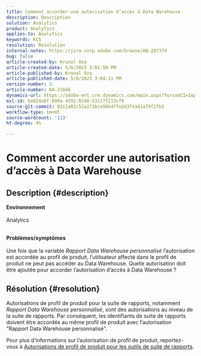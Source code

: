 ```yaml
---
title: Comment accorder une autorisation d’accès à Data Warehouse
description: Description
solution: Analytics
product: Analytics
applies-to: Analytics
keywords: KCS
resolution: Resolution
internal-notes: https://jira.corp.adobe.com/browse/AN-287374
bug: false
article-created-by: Krunal Oza
article-created-date: 5/8/2023 3:01:50 PM
article-published-by: Krunal Oza
article-published-date: 5/8/2023 3:04:11 PM
version-number: 3
article-number: KA-21666
dynamics-url: https://adobe-ent.crm.dynamics.com/main.aspx?forceUCI=1&pagetype=entityrecord&etn=knowledgearticle&id=1610a63c-b1ed-ed11-8849-6045bd006268
exl-id: be824abf-699a-4592-9248-53137f213cf9
source-git-commit: 0311a02c52a273bce96b47fe2d3fea41a74f2fb2
workflow-type: tm+mt
source-wordcount: '113'
ht-degree: 4%

---
```


# Comment accorder une autorisation d’accès à Data Warehouse

## Description {#description}

<b>Environnement</b><br><br>Analytics<br><br>

<b>Problèmes/symptômes</b><br><br>Une fois que la variable *Rapport Data Warehouse personnalisé* l’autorisation est accordée au profil de produit, l’utilisateur affecté dans le profil de produit ne peut pas accéder au Data Warehouse. Quelle autorisation doit être ajoutée pour accorder l’autorisation d’accès à Data Warehouse ?<br>

## Résolution {#resolution}


Autorisations de profil de produit pour la suite de rapports, notamment *Rapport Data Warehouse personnalisé*, sont des autorisations au niveau de la suite de rapports. Par conséquent, les identifiants de suite de rapports doivent être accordés au même profil de produit avec l’autorisation &quot;Rapport Data Warehouse personnalisé&quot;.

Pour plus d’informations sur l’autorisation de profil de produit, reportez-vous à [Autorisations de profil de produit pour les outils de suite de rapports](https://experienceleague.adobe.com/docs/analytics/admin/admin-console/permissions/report-suite-tools.html?lang=fr).
